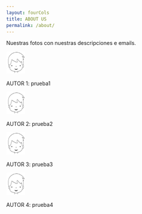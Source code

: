 ```yaml
---
layout: fourCols
title: ABOUT US
permalink: /about/
---
```


Nuestras fotos con nuestras descripciones e emails.

<img src="7983-cara-de-nino.jpg" alt="Girl in a jacket" width="50" height="60">

AUTOR 1: prueba1 

<img src="7983-cara-de-nino.jpg" alt="Girl in a jacket"  width="50" height="60">

AUTOR 2: prueba2 

<img src="7983-cara-de-nino.jpg" alt="Girl in a jacket"  width="50" height="60">

AUTOR 3: prueba3 

<img src="7983-cara-de-nino.jpg" alt="Girl in a jacket" width="50" height="60">

AUTOR 4: prueba4 
